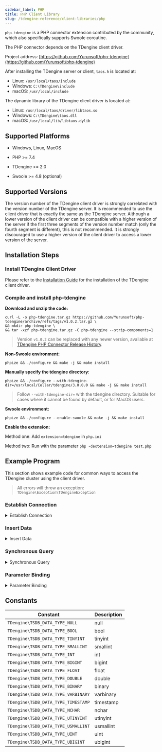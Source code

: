 ```yaml
---
sidebar_label: PHP
title: PHP Client Library
slug: /tdengine-reference/client-libraries/php
---
```


`php-tdengine` is a PHP connector extension contributed by the community, which also specifically supports Swoole coroutine.

The PHP connector depends on the TDengine client driver.

Project address: [https://github.com/Yurunsoft/php-tdengine](https://github.com/Yurunsoft/php-tdengine)

After installing the TDengine server or client, `taos.h` is located at:

- Linux: `/usr/local/taos/include`
- Windows: `C:\TDengine\include`
- macOS: `/usr/local/include`

The dynamic library of the TDengine client driver is located at:

- Linux: `/usr/local/taos/driver/libtaos.so`
- Windows: `C:\TDengine\taos.dll`
- macOS: `/usr/local/lib/libtaos.dylib`

## Supported Platforms

- Windows, Linux, MacOS

- PHP >= 7.4

- TDengine >= 2.0

- Swoole >= 4.8 (optional)

## Supported Versions

The version number of the TDengine client driver is strongly correlated with the version number of the TDengine server. It is recommended to use the client driver that is exactly the same as the TDengine server. Although a lower version of the client driver can be compatible with a higher version of the server if the first three segments of the version number match (only the fourth segment is different), this is not recommended. It is strongly discouraged to use a higher version of the client driver to access a lower version of the server.

## Installation Steps

### Install TDengine Client Driver

Please refer to the [Installation Guide](../#installation-steps) for the installation of the TDengine client driver.

### Compile and install php-tdengine

**Download and unzip the code:**

```shell
curl -L -o php-tdengine.tar.gz https://github.com/Yurunsoft/php-tdengine/archive/refs/tags/v1.0.2.tar.gz \
&& mkdir php-tdengine \
&& tar -xzf php-tdengine.tar.gz -C php-tdengine --strip-components=1
```

> Version `v1.0.2` can be replaced with any newer version, available at [TDengine PHP Connector Release History](https://github.com/Yurunsoft/php-tdengine/releases).

**Non-Swoole environment:**

```shell
phpize && ./configure && make -j && make install
```

**Manually specify the tdengine directory:**

```shell
phpize && ./configure --with-tdengine-dir=/usr/local/Cellar/tdengine/3.0.0.0 && make -j && make install
```

> Follow `--with-tdengine-dir=` with the tdengine directory.
> Suitable for cases where it cannot be found by default, or for MacOS users.

**Swoole environment:**

```shell
phpize && ./configure --enable-swoole && make -j && make install
```

**Enable the extension:**

Method one: Add `extension=tdengine` in `php.ini`

Method two: Run with the parameter `php -dextension=tdengine test.php`

## Example Program

This section shows example code for common ways to access the TDengine cluster using the client driver.

> All errors will throw an exception: `TDengine\Exception\TDengineException`

### Establish Connection

<details>
<summary>Establish Connection</summary>

```c
{{#include docs/examples/php/connect.php}}
```

</details>

### Insert Data

<details>
<summary>Insert Data</summary>

```c
{{#include docs/examples/php/insert.php}}
```

</details>

### Synchronous Query

<details>
<summary>Synchronous Query</summary>

```c
{{#include docs/examples/php/query.php}}
```

</details>

### Parameter Binding

<details>
<summary>Parameter Binding</summary>

```c
{{#include docs/examples/php/insert_stmt.php}}
```

</details>

## Constants

| Constant                            | Description |
| ----------------------------------- | ----------- |
| `TDengine\TSDB_DATA_TYPE_NULL`      | null        |
| `TDengine\TSDB_DATA_TYPE_BOOL`      | bool        |
| `TDengine\TSDB_DATA_TYPE_TINYINT`   | tinyint     |
| `TDengine\TSDB_DATA_TYPE_SMALLINT`  | smallint    |
| `TDengine\TSDB_DATA_TYPE_INT`       | int         |
| `TDengine\TSDB_DATA_TYPE_BIGINT`    | bigint      |
| `TDengine\TSDB_DATA_TYPE_FLOAT`     | float       |
| `TDengine\TSDB_DATA_TYPE_DOUBLE`    | double      |
| `TDengine\TSDB_DATA_TYPE_BINARY`    | binary      |
| `TDengine\TSDB_DATA_TYPE_VARBINARY` | varbinary   |
| `TDengine\TSDB_DATA_TYPE_TIMESTAMP` | timestamp   |
| `TDengine\TSDB_DATA_TYPE_NCHAR`     | nchar       |
| `TDengine\TSDB_DATA_TYPE_UTINYINT`  | utinyint    |
| `TDengine\TSDB_DATA_TYPE_USMALLINT` | usmallint   |
| `TDengine\TSDB_DATA_TYPE_UINT`      | uint        |
| `TDengine\TSDB_DATA_TYPE_UBIGINT`   | ubigint     |
